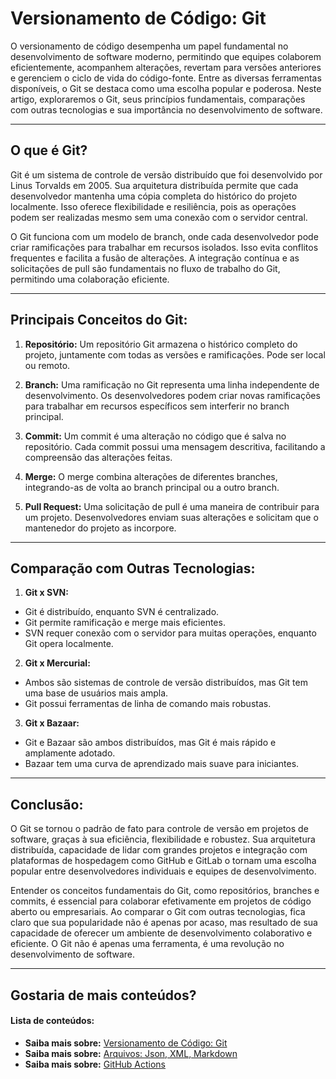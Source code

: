 # Versionamento de Código: Git

O versionamento de código desempenha um papel fundamental no desenvolvimento de software moderno, permitindo que equipes colaborem eficientemente, acompanhem alterações, revertam para versões anteriores e gerenciem o ciclo de vida do código-fonte. Entre as diversas ferramentas disponíveis, o Git se destaca como uma escolha popular e poderosa. Neste artigo, exploraremos o Git, seus princípios fundamentais, comparações com outras tecnologias e sua importância no desenvolvimento de software.

***

## O que é Git?

Git é um sistema de controle de versão distribuído que foi desenvolvido por Linus Torvalds em 2005. Sua arquitetura distribuída permite que cada desenvolvedor mantenha uma cópia completa do histórico do projeto localmente. Isso oferece flexibilidade e resiliência, pois as operações podem ser realizadas mesmo sem uma conexão com o servidor central.

O Git funciona com um modelo de branch, onde cada desenvolvedor pode criar ramificações para trabalhar em recursos isolados. Isso evita conflitos frequentes e facilita a fusão de alterações. A integração contínua e as solicitações de pull são fundamentais no fluxo de trabalho do Git, permitindo uma colaboração eficiente.

***

## Principais Conceitos do Git:

1. **Repositório:**
Um repositório Git armazena o histórico completo do projeto, juntamente com todas as versões e ramificações. Pode ser local ou remoto.

2. **Branch:**
Uma ramificação no Git representa uma linha independente de desenvolvimento. Os desenvolvedores podem criar novas ramificações para trabalhar em recursos específicos sem interferir no branch principal.

3. **Commit:**
Um commit é uma alteração no código que é salva no repositório. Cada commit possui uma mensagem descritiva, facilitando a compreensão das alterações feitas.

4. **Merge:**
O merge combina alterações de diferentes branches, integrando-as de volta ao branch principal ou a outro branch.

5. **Pull Request:**
Uma solicitação de pull é uma maneira de contribuir para um projeto. Desenvolvedores enviam suas alterações e solicitam que o mantenedor do projeto as incorpore.

***

## Comparação com Outras Tecnologias:

1. **Git x SVN:**

* Git é distribuído, enquanto SVN é centralizado.
* Git permite ramificação e merge mais eficientes.
* SVN requer conexão com o servidor para muitas operações, enquanto Git opera localmente.


2. **Git x Mercurial:**

* Ambos são sistemas de controle de versão distribuídos, mas Git tem uma base de usuários mais ampla.
* Git possui ferramentas de linha de comando mais robustas.

3. **Git x Bazaar:**

* Git e Bazaar são ambos distribuídos, mas Git é mais rápido e amplamente adotado.
* Bazaar tem uma curva de aprendizado mais suave para iniciantes.

***

## Conclusão:

O Git se tornou o padrão de fato para controle de versão em projetos de software, graças à sua eficiência, flexibilidade e robustez. Sua arquitetura distribuída, capacidade de lidar com grandes projetos e integração com plataformas de hospedagem como GitHub e GitLab o tornam uma escolha popular entre desenvolvedores individuais e equipes de desenvolvimento.

Entender os conceitos fundamentais do Git, como repositórios, branches e commits, é essencial para colaborar efetivamente em projetos de código aberto ou empresariais. Ao comparar o Git com outras tecnologias, fica claro que sua popularidade não é apenas por acaso, mas resultado de sua capacidade de oferecer um ambiente de desenvolvimento colaborativo e eficiente. O Git não é apenas uma ferramenta, é uma revolução no desenvolvimento de software.

***

## Gostaria de mais conteúdos?

#### Lista de conteúdos:

- **Saiba mais sobre:** [Versionamento de Código: Git](/JonielOliveira.github.io/)
- **Saiba mais sobre:** [Arquivos: Json, XML, Markdown](/JonielOliveira.github.io/arquivos.html)
- **Saiba mais sobre:** [GitHub Actions](/JonielOliveira.github.io/actions.html)

